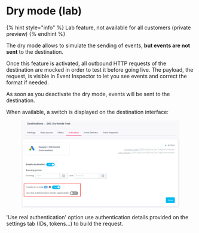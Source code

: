 # Dry mode (lab)

{% hint style="info" %}
Lab feature, not available for all customers (private preview)
{% endhint %}

The dry mode allows to simulate the sending of events, **but events are not sent** to the destination.

Once this feature is activated, all outbound HTTP requests of the destination are mocked in order to test it before going live. The payload, the request, is visible in Event Inspector to let you see events and correct the format if needed.&#x20;

As soon as you deactivate the dry mode, events will be sent to the destination.

When available, a switch is displayed on the destination interface:

<figure><img src="../../.gitbook/assets/destination_dry_mode_settings.png" alt=""><figcaption></figcaption></figure>

'Use real authentication' option use authentication details provided on the settings tab (IDs, tokens...) to build the request.
